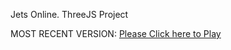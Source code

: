 Jets Online. ThreeJS Project

MOST RECENT VERSION: [Please Click here to Play](https://rawcdn.githack.com/alperenbutun/jets-online/c6879d7/index.html)
